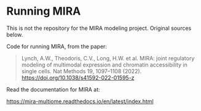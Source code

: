 # Running MIRA

This is not the repository for the MIRA modeling project. Original sources below.

Code for running MIRA, from the paper:

> Lynch, A.W., Theodoris, C.V., Long, H.W. et al. MIRA: joint regulatory modeling of multimodal expression and chromatin accessibility in single cells. Nat Methods 19, 1097–1108 (2022). https://doi.org/10.1038/s41592-022-01595-z

Read the documentation for MIRA at:

https://mira-multiome.readthedocs.io/en/latest/index.html
